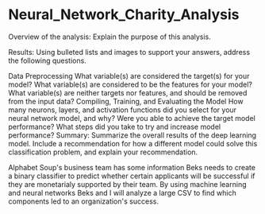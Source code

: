 # Neural_Network_Charity_Analysis

Overview of the analysis: Explain the purpose of this analysis.

Results: Using bulleted lists and images to support your answers, 
address the following questions.

Data Preprocessing
What variable(s) are considered the target(s) for your model?
What variable(s) are considered to be the features for your model?
What variable(s) are neither targets nor features, and should be removed from the input data?
Compiling, Training, and Evaluating the Model
How many neurons, layers, and activation functions did you select 
for your neural network model, and why?
Were you able to achieve the target model performance?
What steps did you take to try and increase model performance?
Summary: Summarize the overall results of the deep learning model. 
Include a recommendation for how a different model could solve this 
classification problem, and explain your recommendation.


Alphabet Soup's business team has some information Beks needs to create
a binary classifier to predict whether certain applicants will be
successful if they are monetarialy supported by their team. By using 
machine learning and neural networks Beks and I will analyze a large CSV 
to find which components led to an organization's success. 

